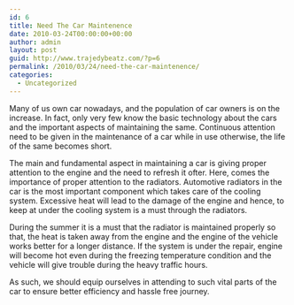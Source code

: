 ```yaml
---
id: 6
title: Need The Car Maintenence
date: 2010-03-24T00:00:00+00:00
author: admin
layout: post
guid: http://www.trajedybeatz.com/?p=6
permalink: /2010/03/24/need-the-car-maintenence/
categories:
  - Uncategorized
---
```

Many of us own car nowadays, and the population of car owners is on the increase. In fact, only very few know the basic technology about the cars and the important aspects of maintaining the same. Continuous attention need to be given in the maintenance of a car while in use otherwise, the life of the same becomes short.

The main and fundamental aspect in maintaining a car is giving proper attention to the engine and the need to refresh it ofter. Here, comes the importance of proper attention to the radiators. Automotive radiators in the car is the most important component which takes care of the cooling system. Excessive heat will lead to the damage of the engine and hence, to keep at under the cooling system is a must through the radiators.

During the summer it is a must that the radiator is maintained properly so that, the heat is taken away from the engine and the engine of the vehicle works better for a longer distance. If the system is under the repair, engine will become hot even during the freezing temperature condition and the vehicle will give trouble during the heavy traffic hours.

As such, we should equip ourselves in attending to such vital parts of the car to ensure better efficiency and hassle free journey.